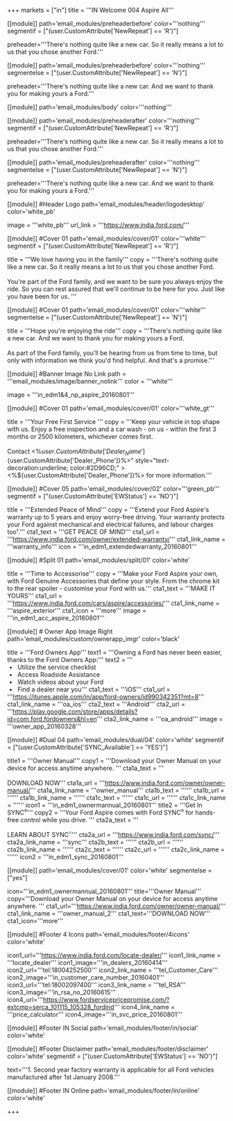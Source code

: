 +++
markets = ["in"]
title = '''IN Welcome 004 Aspire All'''

[[module]]
path='email_modules/preheaderbefore'
color='''nothing'''
segmentif = ["(user.CustomAttribute['NewRepeat'] == 'R')"]

  preheader='''There's nothing quite like a new car. So it really means a lot to us that you chose another Ford.'''

[[module]]
path='email_modules/preheaderbefore'
color='''nothing'''
segmentelse = ["(user.CustomAttribute['NewRepeat'] == 'N')"]

  preheader='''There's nothing quite like a new car. And we want to thank you for making yours a Ford.'''

[[module]]
path='email_modules/body'
color='''nothing'''

[[module]]
path='email_modules/preheaderafter'
color='''nothing'''
segmentif = ["(user.CustomAttribute['NewRepeat'] == 'R')"]

  preheader='''There's nothing quite like a new car. So it really means a lot to us that you chose another Ford.'''

[[module]]
path='email_modules/preheaderafter'
color='''nothing'''
segmentelse = ["(user.CustomAttribute['NewRepeat'] == 'N')"]

  preheader='''There's nothing quite like a new car. And we want to thank you for making yours a Ford.'''

[[module]] #Header Logo
path='email_modules/header/logodesktop'
color='white_pb'

  image = '''white_pb'''
  url_link = '''https://www.india.ford.com/'''

[[module]] #Cover 01
path='email_modules/cover/01'
color='''white'''
segmentif = ["(user.CustomAttribute['NewRepeat'] == 'R')"]

  title = '''We love having you in the family'''
  copy = '''There's nothing quite like a new car. So it really means a lot to us that you chose another Ford. <br /><br />You're part of the Ford family, and we want to be sure you always enjoy the ride. So you can rest assured that we'll continue to be here for you. Just like you have been for us. '''

[[module]] #Cover 01
path='email_modules/cover/01'
color='''white'''
segmentelse = ["(user.CustomAttribute['NewRepeat'] == 'N')"]

  title = '''Hope you're enjoying the ride'''
  copy = '''There's nothing quite like a new car. And we want to thank you for making yours a Ford. <br /><br />As part of the Ford family, you'll be hearing from us from time to time, but only with information we think you'd find helpful. And that's a promise.'''

[[module]] #Banner Image No Link
path = '''email_modules/image/banner_nolink'''
color = '''white'''

  image = '''in_edm1&4_np_aspire_20160801'''

[[module]] #Cover 01
path='email_modules/cover/01'
color='''white_gt'''

  title = '''Your Free First Service '''
  copy = '''Keep your vehicle in top shape with us. Enjoy a free inspection and a car wash - on us - within the first 3 months or 2500 kilometers, whichever comes first. <br /><br />Contact <%${user.CustomAttribute['Dealer_Name']}%> on <a href="tel:<%${user.CustomAttribute['Dealer_Phone']}%>" style="text-decoration:underline; color:#2D96CD;" ><%${user.CustomAttribute['Dealer_Phone']}%></a> for more information.'''

[[module]] #Cover 05
path='email_modules/cover/02'
color='''green_pb'''
segmentif = ["(user.CustomAttribute['EWStatus'] == 'NO')"]

  title = '''Extended Peace of Mind'''
  copy = '''Extend your Ford Aspire's warranty up to 5 years and enjoy worry-free driving. Your warranty protects your Ford against mechanical and electrical failures, and labour charges too¹.'''
  cta1_text = '''GET PEACE OF MIND'''
  cta1_url = '''https://www.india.ford.com/owner/extended-warranty/'''
  cta1_link_name = '''warranty_info'''
  icon = '''in_edm1_extendedwarranty_20160801'''

[[module]] #Split 01
path='email_modules/split/01'
color='white'

  title = '''Time to Accessorise'''
  copy = '''Make your Ford Aspire your own, with Ford Genuine Accessories that define your style. From the chrome kit to the rear spoiler - customise your Ford with us.'''
  cta1_text = '''MAKE IT YOURS'''
  cta1_url = '''https://www.india.ford.com/cars/aspire/accessories/'''
  cta1_link_name = '''aspire_exterior'''
  cta1_icon = '''more'''
  image = '''in_edm1_acc_aspire_20160801'''

[[module]] # Owner App Image Right
path='email_modules/custom/ownerapp_imgr'
color='black'

  title = '''Ford Owners App'''
  text1 = '''Owning a Ford has never been easier, thanks to the Ford Owners App:'''
  text2 = '''<br />&nbsp;&#8226;&nbsp;&nbsp;&nbsp;Utilize the service checklist<br />&nbsp;&#8226;&nbsp;&nbsp;&nbsp;Access Roadside Assistance<br />&nbsp;&#8226;&nbsp;&nbsp;&nbsp;Watch videos about your Ford<br />&nbsp;&#8226;&nbsp;&nbsp;&nbsp;Find a dealer near you'''
  cta1_text = '''iOS'''
  cta1_url = '''https://itunes.apple.com/in/app/ford-owners/id990342351?mt=8'''
  cta1_link_name = '''oa_ios'''
  cta2_text = '''Android'''
  cta2_url = '''https://play.google.com/store/apps/details?id=com.ford.fordowners&hl=en'''
  cta2_link_name = '''oa_android'''
  image = '''owner_app_20160328'''

[[module]] #Dual 04
path='email_modules/dual/04'
color='white'
segmentif = ["(user.CustomAttribute['SYNC_Available'] == 'YES')"]

  title1 = '''Owner Manual'''
  copy1 = '''Download your Owner Manual on your device for access anytime anywhere. '''
  cta1a_text = '''<br /><br />DOWNLOAD NOW'''
  cta1a_url = '''https://www.india.ford.com/owner/owner-manual/'''
  cta1a_link_name = '''owner_manual'''
  cta1b_text = ''''''
  cta1b_url = ''''''
  cta1b_link_name = ''''''
  cta1c_text = ''''''
  cta1c_url = ''''''
  cta1c_link_name = ''''''
  icon1 = '''in_edm1_ownermannual_20160801'''
  title2 = '''Get In SYNC<sup style="font-size: 75%; line-height: 0; position: relative; vertical-align: baseline; top: -0.5em;">®</sup>'''
  copy2 = '''Your Ford Aspire comes with Ford SYNC<sup style="font-size: 75%; line-height: 0; position: relative; vertical-align: baseline; top: -0.5em;">®</sup> for hands-free control while you drive. '''
  cta2a_text = '''<br /><br />LEARN ABOUT SYNC</a><sup style="font-size: 75%; line-height: 0; position: relative; vertical-align: baseline; color:#2d96cd; top: -0.5em;text-decoration:none">®</sup>'''
  cta2a_url = '''https://www.india.ford.com/sync/'''
  cta2a_link_name = '''sync'''
  cta2b_text = ''''''
  cta2b_url = ''''''
  cta2b_link_name = ''''''
  cta2c_text = ''''''
  cta2c_url = ''''''
  cta2c_link_name = ''''''
  icon2 = '''in_edm1_sync_20160801'''

[[module]]
path='email_modules/cover/01'
color='white'
segmentelse = ["yes"]

  icon='''in_edm1_ownermannual_20160801'''
  title='''Owner Manual'''
  copy='''Download your Owner Manual on your device for access anytime anywhere. '''
  cta1_url='''https://www.india.ford.com/owner/owner-manual/'''
  cta1_link_name = '''owner_manual_2'''
  cta1_text='''DOWNLOAD NOW'''
  cta1_icon='''more'''

[[module]] #Footer 4 Icons
path='email_modules/footer/4icons'
color='white'

  icon1_url='''https://www.india.ford.com/locate-dealer/'''
  icon1_link_name = '''locate_dealer'''
  icon1_image='''in_dealers_20160414'''
  icon2_url='''tel:18004252500'''
  icon2_link_name = '''tel_Customer_Care'''
  icon2_image='''in_customer_care_number_20160401'''
  icon3_url='''tel:18002097400'''
  icon3_link_name = '''tel_RSA'''
  icon3_image='''in_rsa_no_20160615'''
  icon4_url='''https://www.fordservicepricepromise.com/?extcmp=serca_101115_105328_fordind'''
  icon4_link_name = '''price_calculator'''
  icon4_image='''in_svc_price_20160801'''

[[module]] #Footer IN Social
path='email_modules/footer/in/social'
color='white'

[[module]] #Footer Disclaimer
path='email_modules/footer/disclaimer'
color='white'
segmentif = ["(user.CustomAttribute['EWStatus'] == 'NO')"]

  text='''1. Second year factory warranty is applicable for all Ford vehicles manufactured after 1st January 2008.'''

[[module]] #Footer IN Online
path='email_modules/footer/in/online'
color='white'

+++
